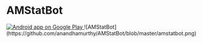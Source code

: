 # AMStatBot
<a href="https://play.google.com/store/apps/details?id=com.amstatbot&hl=en">
  <img alt="Android app on Google Play" src="https://developer.android.com/images/brand/en_app_rgb_wo_45.png" />
</a>
![AMStatBot](https://github.com/anandhamurthy/AMStatBot/blob/master/amstatbot.png)
